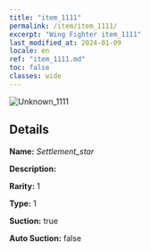 ```yaml
---
title: "item_1111"
permalink: /item/item_1111/
excerpt: "Wing Fighter item_1111"
last_modified_at: 2024-01-09
locale: en
ref: "item_1111.md"
toc: false
classes: wide
---
```



 ![Unknown_1111](/images/item/Settlement_star_p.png)



## Details

 **Name:** *Settlement_star* 

 **Description:** 

 **Rarity:** 1 

 **Type:** 1 

 **Suction:** true 

 **Auto Suction:** false 


